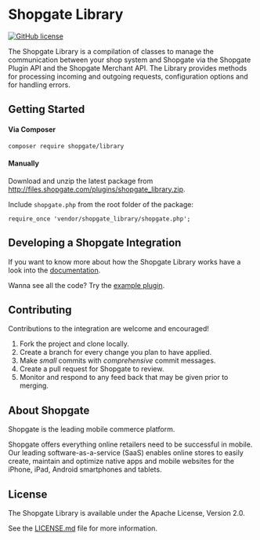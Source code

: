 # Shopgate Library

[![GitHub license](http://dmlc.github.io/img/apache2.svg)](./LICENSE)

The Shopgate Library is a compilation of classes to manage the communication between your shop system and Shopgate via the Shopgate Plugin API and the Shopgate Merchant API. The Library provides methods for processing incoming and outgoing requests, configuration options and for handling errors. 

## Getting Started
#### Via Composer
```composer require shopgate/library```

#### Manually
Download and unzip the latest package from http://files.shopgate.com/plugins/shopgate_library.zip.

Include ```shopgate.php``` from the root folder of the package:

```require_once 'vendor/shopgate_library/shopgate.php';```

## Developing a Shopgate Integration
If you want to know more about how the Shopgate Library works have a look into the [documentation](http://developer.shopgate.com/library).

Wanna see all the code? Try the [example plugin](http://developer.shopgate.com/example_plugin).

## Contributing

Contributions to the integration are welcome and encouraged!

1. Fork the project and clone locally.
1. Create a branch for every change you plan to have applied.
1. Make *small* commits with *comprehensive* commit messages.
1. Create a pull request for Shopgate to review.
1. Monitor and respond to any feed back that may be given prior to merging.

## About Shopgate

Shopgate is the leading mobile commerce platform.

Shopgate offers everything online retailers need to be successful in mobile. Our leading software-as-a-service (SaaS) enables online stores to easily create, maintain and optimize native apps and mobile websites for the iPhone, iPad, Android smartphones and tablets.

## License

The Shopgate Library is available under the Apache License, Version 2.0.

See the [LICENSE.md](./LICENSE.md) file for more information.